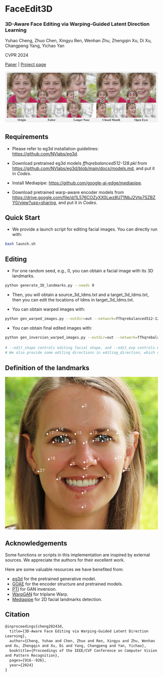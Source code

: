 # FaceEdit3D 
### 3D-Aware Face Editing via Warping-Guided Latent Direction Learning

Yuhao Cheng, Zhuo Chen, Xingyu Ren, Wenhan Zhu, Zhengqin Xu, Di Xu, Changpeng Yang, Yichao Yan

CVPR 2024

[Paper](https://openaccess.thecvf.com/content/CVPR2024/papers/Cheng_3D-Aware_Face_Editing_via_Warping-Guided_Latent_Direction_Learning_CVPR_2024_paper.pdf) | [Project page](https://cyh-sj.github.io/FaceEdit3D/)

![Teaser Image](Assets/teaser.png "Teaser")

## Requirements
+ Please refer to eg3d installation guidelines: <a href='https://github.com/NVlabs/eg3d'>https://github.com/NVlabs/eg3d</a>.

+ Download pretrained eg3d models _ffhqrebalanced512-128.pkl_  from <a href='https://github.com/NVlabs/eg3d/blob/main/docs/models.md'>https://github.com/NVlabs/eg3d/blob/main/docs/models.md</a>, and put it in _Codes_.

+ Install Mediapipe: <a href='https://github.com/google-ai-edge/mediapipe'>https://github.com/google-ai-edge/mediapipe</a>.

+ Download pretrained warp-aware encoder models from <a href='https://drive.google.com/file/d/1L576COZyXX0Lwz8U71NbJ2Vtp7SZBZY0/view?usp=sharing'>https://drive.google.com/file/d/1L576COZyXX0Lwz8U71NbJ2Vtp7SZBZY0/view?usp=sharing</a>, and put it in _Codes_.

## Quick Start
+ We provide a launch script for editing facial images. You can directly run with:
```.bash
bash launch.sh
```

## Editing
+ For one random seed, e.g., 0, you can obtain a facial image with its 3D landmarks.
```.bash
python generate_3D_landmarks.py --seeds 0
```

+ Then, you will obtain a source_3d_ldms.txt and a target_3d_ldms.txt, then you can edit the locations of ldms in target_3d_ldms.txt.

+ You can obtain warped images with:
```.bash
python gen_warped_images.py --outdir=out --network=ffhqrebalanced512-128.pkl
```

+ You can obtain final edited images with:
```.bash
python gen_inversion_warped_images.py --outdir=out --network=ffhqrebalanced512-128.pkl

# --edit_shape controls editing facial shape, and --edit_exp controls editing facial expressions.
# We also provide some editing directions in editing_direction, which can be used by --direction.
```

## Definition of the landmarks
![Teaser Image](Assets/ldms.png "Teaser")


## Acknowledgements
Some functions or scripts in this implementation are inspired by external sources. We appreciate the authors for their excellent work.

Here are some valuable resources we have benefited from:

+ [eg3d](https://github.com/NVlabs/eg3d) for the pretrained generative model.
+ [GOAE](https://github.com/jiangyzy/GOAE) for the encoder structure and pretrained models.
+ [PTI](https://github.com/danielroich/PTI) for GAN inversion.
+ [WarpGAN](https://github.com/seasonSH/WarpGAN) for triplane Warp.
+ [Mediapipe](https://github.com/google-ai-edge/mediapipe) for 2D facial landmarks detection.

## Citation	

```
@inproceedings{cheng20243d,
  title={3D-Aware Face Editing via Warping-Guided Latent Direction Learning},
  author={Cheng, Yuhao and Chen, Zhuo and Ren, Xingyu and Zhu, Wenhan and Xu, Zhengqin and Xu, Di and Yang, Changpeng and Yan, Yichao},
  booktitle={Proceedings of the IEEE/CVF Conference on Computer Vision and Pattern Recognition},
  pages={916--926},
  year={2024}
}
```

